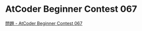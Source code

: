 AtCoder Beginner Contest 067
===

[問題 - AtCoder Beginner Contest 067](https://atcoder.jp/contests/abc067/tasks)
